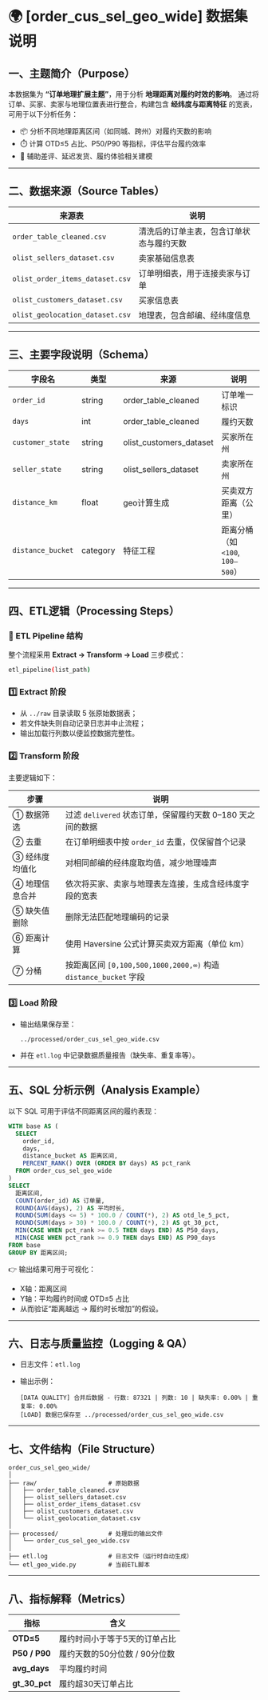 # 🌍 [order_cus_sel_geo_wide] 数据集说明

## 一、主题简介（Purpose）

本数据集为 **“订单地理扩展主题”**，用于分析 **地理距离对履约时效的影响**。
通过将订单、买家、卖家与地理位置表进行整合，构建包含 **经纬度与距离特征** 的宽表，可用于以下分析任务：

* 📦 分析不同地理距离区间（如同城、跨州）对履约天数的影响
* ⏱️ 计算 OTD≤5 占比、P50/P90 等指标，评估平台履约效率
* 🚚 辅助差评、延迟发货、履约体验相关建模

---

## 二、数据来源（Source Tables）

| 来源表                             | 说明                   |
| ------------------------------- | -------------------- |
| `order_table_cleaned.csv`       | 清洗后的订单主表，包含订单状态与履约天数 |
| `olist_sellers_dataset.csv`     | 卖家基础信息表              |
| `olist_order_items_dataset.csv` | 订单明细表，用于连接卖家与订单      |
| `olist_customers_dataset.csv`   | 买家信息表                |
| `olist_geolocation_dataset.csv` | 地理表，包含邮编、经纬度信息       |

---

## 三、主要字段说明（Schema）

| 字段名               | 类型       | 来源                      | 说明                        |
| ----------------- | -------- | ----------------------- | ------------------------- |
| `order_id`        | string   | order_table_cleaned     | 订单唯一标识                    |
| `days`            | int      | order_table_cleaned     | 履约天数                      |
| `customer_state`  | string   | olist_customers_dataset | 买家所在州                     |
| `seller_state`    | string   | olist_sellers_dataset   | 卖家所在州                     |
| `distance_km`     | float    | geo计算生成                 | 买卖双方距离（公里）                |
| `distance_bucket` | category | 特征工程                    | 距离分桶（如 `<100`, `100–500`） |

---

## 四、ETL逻辑（Processing Steps）

### 🧩 ETL Pipeline 结构

整个流程采用 **Extract → Transform → Load** 三步模式：

```bash
etl_pipeline(list_path)
```

### 1️⃣ Extract 阶段

* 从 `../raw` 目录读取 5 张原始数据表；
* 若文件缺失则自动记录日志并中止流程；
* 输出加载行列数以便监控数据完整性。

### 2️⃣ Transform 阶段

主要逻辑如下：

| 步骤       | 说明                                                      |
| -------- | ------------------------------------------------------- |
| ① 数据筛选   | 过滤 `delivered` 状态订单，保留履约天数 0–180 天之间的数据                 |
| ② 去重     | 在订单明细表中按 `order_id` 去重，仅保留首个记录                          |
| ③ 经纬度均值化 | 对相同邮编的经纬度取均值，减少地理噪声                                     |
| ④ 地理信息合并 | 依次将买家、卖家与地理表左连接，生成含经纬度字段的宽表                             |
| ⑤ 缺失值删除  | 删除无法匹配地理编码的记录                                           |
| ⑥ 距离计算   | 使用 Haversine 公式计算买卖双方距离（单位 km）                          |
| ⑦ 分桶     | 按距离区间 `[0,100,500,1000,2000,∞)` 构造 `distance_bucket` 字段 |

### 3️⃣ Load 阶段

* 输出结果保存至：

  ```
  ../processed/order_cus_sel_geo_wide.csv
  ```
* 并在 `etl.log` 中记录数据质量报告（缺失率、重复率等）。

---

## 五、SQL 分析示例（Analysis Example）

以下 SQL 可用于评估不同距离区间的履约表现：

```sql
WITH base AS (
  SELECT
    order_id,
    days,
    distance_bucket AS 距离区间,
    PERCENT_RANK() OVER (ORDER BY days) AS pct_rank
  FROM order_cus_sel_geo_wide
)
SELECT
  距离区间,
  COUNT(order_id) AS 订单量,
  ROUND(AVG(days), 2) AS 平均时长,
  ROUND(SUM(days <= 5) * 100.0 / COUNT(*), 2) AS otd_le_5_pct,
  ROUND(SUM(days > 30) * 100.0 / COUNT(*), 2) AS gt_30_pct,
  MIN(CASE WHEN pct_rank >= 0.5 THEN days END) AS P50_days,
  MIN(CASE WHEN pct_rank >= 0.9 THEN days END) AS P90_days
FROM base
GROUP BY 距离区间;
```

👉 输出结果可用于可视化：

* X轴：距离区间
* Y轴：平均履约时间或 OTD≤5 占比
* 从而验证“距离越远 → 履约时长增加”的假设。

---

## 六、日志与质量监控（Logging & QA）

* 日志文件：`etl.log`
* 输出示例：

  ```
  [DATA QUALITY] 合并后数据 - 行数: 87321 | 列数: 10 | 缺失率: 0.00% | 重复率: 0.00%
  [LOAD] 数据已保存至 ../processed/order_cus_sel_geo_wide.csv
  ```

---

## 七、文件结构（File Structure）

```
order_cus_sel_geo_wide/
│
├── raw/                    # 原始数据
│   ├── order_table_cleaned.csv
│   ├── olist_sellers_dataset.csv
│   ├── olist_order_items_dataset.csv
│   ├── olist_customers_dataset.csv
│   └── olist_geolocation_dataset.csv
│
├── processed/              # 处理后的输出文件
│   └── order_cus_sel_geo_wide.csv
│
├── etl.log                 # 日志文件（运行时自动生成）
└── etl_geo_wide.py         # 当前ETL脚本
```

---

## 八、指标解释（Metrics）

| 指标            | 含义                 |
| ------------- | ------------------ |
| **OTD≤5**     | 履约时间小于等于5天的订单占比    |
| **P50 / P90** | 履约天数的50分位数 / 90分位数 |
| **avg_days**  | 平均履约时间             |
| **gt_30_pct** | 履约超30天订单占比         |

